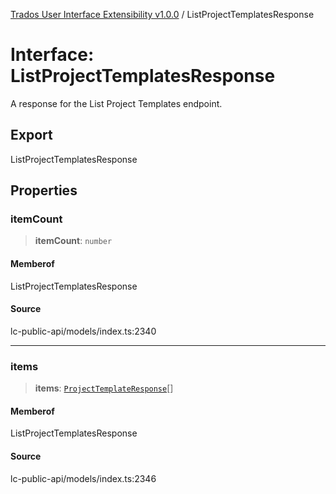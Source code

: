 [Trados User Interface Extensibility v1.0.0](../wiki/globals) / ListProjectTemplatesResponse

# Interface: ListProjectTemplatesResponse

A response for the List Project Templates endpoint.

## Export

ListProjectTemplatesResponse

## Properties

### itemCount

> **itemCount**: `number`

#### Memberof

ListProjectTemplatesResponse

#### Source

lc-public-api/models/index.ts:2340

***

### items

> **items**: [`ProjectTemplateResponse`](../wiki/Interface.ProjectTemplateResponse)[]

#### Memberof

ListProjectTemplatesResponse

#### Source

lc-public-api/models/index.ts:2346
